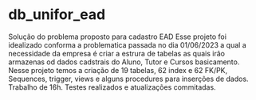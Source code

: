 # db_unifor_ead
Solução do problema proposto para cadastro EAD
Esse projeto foi idealizado conforma a problematica passada no dia 01/06/2023  a qual a necessidade da empresa é criar a estrura de tabelas as quais irão armazenas od dados cadstrais do Aluno, Tutor e Cursos basicamento.
Nesse projeto temos a criação de 19 tabelas, 62 index e 62 FK/PK, Sequences, trigger, views e  alguns procedures para inserções de dados.
Trabalho de 16h.
Testes realizados e atualizações  commitadas.
